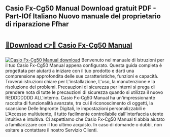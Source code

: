 ## Casio Fx-Cg50 Manual Download gratuit PDF - Part-lOf Italiano Nuovo manuale del proprietario di riparazione Ffhar

# <h2><a href="http://df9atd.blite.top/?on=Casio+Fx-Cg50+Manual">🔗Download 👉🔴 Casio Fx-Cg50 Manual</a></h2>

[![Casio Fx-Cg50 Manual download](https://i.imgur.com/lujVjoI.png)](http://df9atd.blite.top/?on=Casio+Fx-Cg50+Manual)
Benvenuto nel manuale di Istruzioni per il tuo Casio Fx-Cg50 Manual appena configurato. Questa guida completa è progettata per aiutarti a iniziare con il tuo prodotto e darti una comprensione approfondita delle sue caratteristiche, funzioni e capacità. Troverai istruzioni chiare per L'installazione, L'uso, la manutenzione e la risoluzione dei problemi. Precauzioni di sicurezza per interni si prega di prendere nota di tutte le precauzioni di sicurezza quando si utilizza il nuovo REDDDDDDD ALL'interno. Casio Fx-Cg50 Manual ha un'impressionante raccolta di funzionalità avanzate, tra cui il riconoscimento di oggetti, la scansione Delle Impronte Digitali, le impostazioni personalizzabili e L'Accesso multiutente, il tutto facilmente controllabile dall'interfaccia utente intuitiva e intuitiva. Ci aspettiamo che Casio Fx-Cg50 Manual ti abbia aiutato a familiarizzare con il tuo ultimo acquisto. In caso di domande o dubbi, non esitare a contattare il nostro Servizio Clienti.
